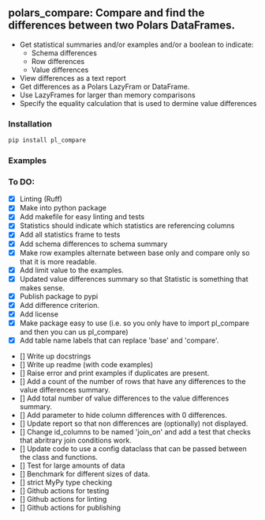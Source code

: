 ## polars_compare: Compare and find the differences between two Polars DataFrames. 

- Get statistical summaries and/or examples and/or a boolean to indicate:
  - Schema differences
  - Row differences
  - Value differences
- View differences as a text report
- Get differences as a Polars LazyFram or DataFrame.
- Use LazyFrames for larger than memory comparisons
- Specify the equality calculation that is used to dermine value differences

### Installation

```zsh
pip install pl_compare
```

### Examples




### To DO:
- [x] Linting (Ruff)
- [x] Make into python package
- [x] Add makefile for easy linting and tests
- [x] Statistics should indicate which statistics are referencing columns
- [x] Add all statistics frame to tests
- [x] Add schema differences to schema summary
- [x] Make row examples alternate between base only and compare only so that it is more readable.
- [x] Add limit value to the examples.
- [x] Updated value differences summary so that Statistic is something that makes sense.
- [x] Publish package to pypi
- [x] Add difference criterion.
- [x] Add license
- [x] Make package easy to use (i.e. so you only have to import pl_compare and then you can us pl_compare)
- [x] Add table name labels that can replace 'base' and 'compare'.
- [] Write up docstrings
- [] Write up readme (with code examples)
- [] Raise error and print examples if duplicates are present.
- [] Add a count of the number of rows that have any differences to the value differences summary.
- [] Add total number of value differences to the value differences summary.
- [] Add parameter to hide column differences with 0 differences.
- [] Update report so that non differences are (optionally) not displayed.
- [] Change id_columns to be named 'join_on' and add a test that checks that abritrary join conditions work.
- [] Update code to use a config dataclass that can be passed between the class and functions.
- [] Test for large amounts of data
- [] Benchmark for different sizes of data.
- [] strict MyPy type checking
- [] Github actions for testing
- [] Github actions for linting
- [] Github actions for publishing

